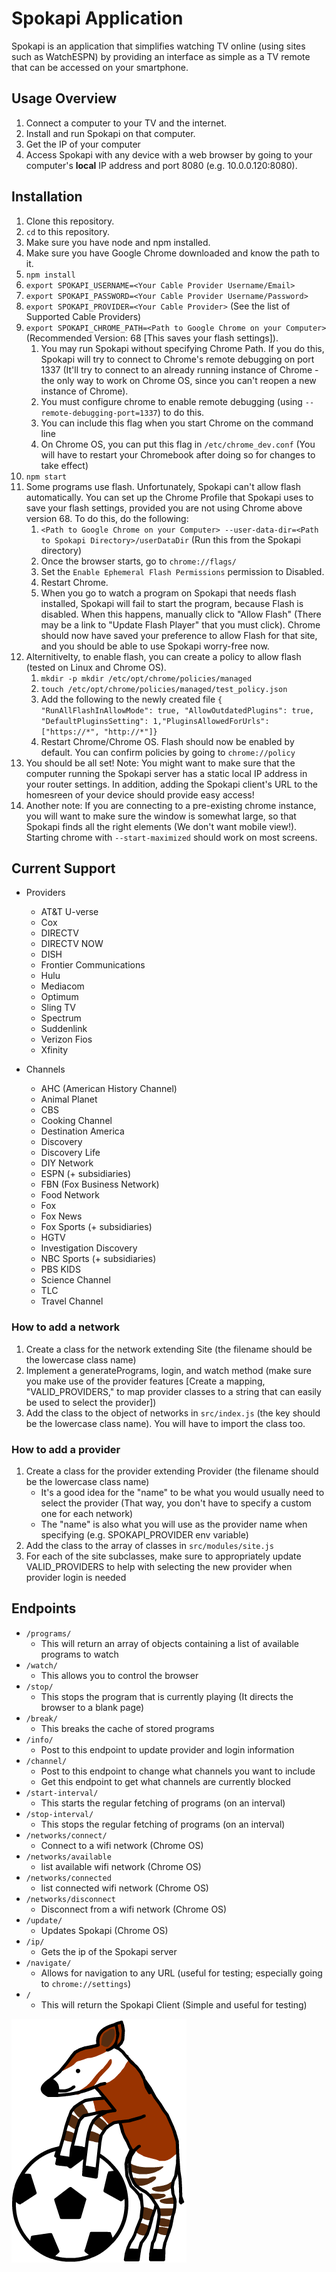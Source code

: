 # Spokapi Application

Spokapi is an application that simplifies watching TV online (using sites such as WatchESPN) by providing an interface as simple as a TV remote that can be accessed on your smartphone.

## Usage Overview
1. Connect a computer to your TV and the internet.
2. Install and run Spokapi on that computer.
3. Get the IP of your computer
4. Access Spokapi with any device with a web browser by going to your computer's **local** IP address and port 8080 (e.g. 10.0.0.120:8080).

## Installation
1. Clone this repository.
2. `cd` to this repository.
3. Make sure you have node and npm installed.
4. Make sure you have Google Chrome downloaded and know the path to it.
5. `npm install`
7. `export SPOKAPI_USERNAME=<Your Cable Provider Username/Email>`
8. `export SPOKAPI_PASSWORD=<Your Cable Provider Username/Password>`
9. `export SPOKAPI_PROVIDER=<Your Cable Provider>` (See the list of Supported Cable Providers)
11. `export SPOKAPI_CHROME_PATH=<Path to Google Chrome on your Computer>` (Recommended Version: 68 [This saves your flash settings]).
    1. You may run Spokapi without specifying Chrome Path. If you do this, Spokapi will try to connect to Chrome's remote debugging on port 1337 (It'll try to connect to an already running instance of Chrome - the only way to work on Chrome OS, since you can't reopen a new instance of Chrome).
    2. You must configure chrome to enable remote debugging (using `--remote-debugging-port=1337`) to do this.
    3. You can include this flag when you start Chrome on the command line
    4. On Chrome OS, you can put this flag in `/etc/chrome_dev.conf` (You will have to restart your Chromebook after doing so for changes to take effect)
12. `npm start`
13. Some programs use flash. Unfortunately, Spokapi can't allow flash automatically. You can set up the Chrome Profile that Spokapi uses to save your flash settings, provided you are not using Chrome above version 68. To do this, do the following:
    1. `<Path to Google Chrome on your Computer> --user-data-dir=<Path to Spokapi Directory>/userDataDir` (Run this from the Spokapi directory)
    2. Once the browser starts, go to `chrome://flags/`
    3. Set the `Enable Ephemeral Flash Permissions` permission to Disabled.
    4. Restart Chrome.
    5. When you go to watch a program on Spokapi that needs flash installed, Spokapi will fail to start the program, because Flash is disabled. When this happens, manually click to "Allow Flash" (There may be a link to "Update Flash Player" that you must click). Chrome should now have saved your preference to allow Flash for that site, and you should be able to use Spokapi worry-free now.
14. Alternitivelty, to enable flash, you can create a policy to allow flash (tested on Linux and Chrome OS).
    1. `mkdir -p mkdir /etc/opt/chrome/policies/managed`
    2. `touch /etc/opt/chrome/policies/managed/test_policy.json`
    3. Add the following to the newly created file `{ "RunAllFlashInAllowMode": true, "AllowOutdatedPlugins": true, "DefaultPluginsSetting": 1,"PluginsAllowedForUrls": ["https://*", "http://*"]}`
    4. Restart Chrome/Chrome OS. Flash should now be enabled by default. You can confirm policies by going to `chrome://policy`
15. You should be all set! Note: You might want to make sure that the computer running the Spokapi server has a static local IP address in your router settings. In addition, adding the Spokapi client's URL to the homesreen of your device should provide easy access!
16. Another note: If you are connecting to a pre-existing chrome instance, you will want to make sure the window is somewhat large, so that Spokapi finds all the right elements (We don't want mobile view!). Starting chrome with `--start-maximized` should work on most screens.

## Current Support
- Providers
    - AT&T U-verse
    - Cox
    - DIRECTV
    - DIRECTV NOW
    - DISH
    - Frontier Communications
    - Hulu
    - Mediacom
    - Optimum
    - Sling TV
    - Spectrum
    - Suddenlink
    - Verizon Fios
    - Xfinity
    
- Channels
    - AHC (American History Channel)
    - Animal Planet
    - CBS
    - Cooking Channel
    - Destination America
    - Discovery
    - Discovery Life
    - DIY Network
    - ESPN (+ subsidiaries)
    - FBN (Fox Business Network)
    - Food Network
    - Fox
    - Fox News
    - Fox Sports (+ subsidiaries)
    - HGTV
    - Investigation Discovery
    - NBC Sports (+ subsidiaries)
    - PBS KIDS
    - Science Channel
    - TLC
    - Travel Channel

### How to add a network

1. Create a class for the network extending Site (the filename should be the lowercase class name)
2. Implement a generatePrograms, login, and watch method (make sure you make use of the provider features [Create a mapping, "VALID_PROVIDERS," to map provider classes to a string that can easily be used to select the provider])
3. Add the class to the object of networks in `src/index.js` (the key should be the lowercase class name). You will have to import the class too.

### How to add a provider

1. Create a class for the provider extending Provider (the filename should be the lowercase class name)
    - It's a good idea for the "name" to be what you would usually need to select the provider (That way, you don't have to specify a custom one for each network)
    - The "name" is also what you will use as the provider name when specifying (e.g. SPOKAPI_PROVIDER env variable)
2. Add the class to the array of classes in `src/modules/site.js`
3. For each of the site subclasses, make sure to appropriately update VALID_PROVIDERS to help with selecting the new provider when provider login is needed

## Endpoints
- `/programs/`
    - This will return an array of objects containing a list of available programs to watch
- `/watch/`
    - This allows you to control the browser
- `/stop/`
    - This stops the program that is currently playing (It directs the browser to a blank page)
- `/break/`
    - This breaks the cache of stored programs
- `/info/`
    - Post to this endpoint to update provider and login information
- `/channel/`
    - Post to this endpoint to change what channels you want to include
    - Get this endpoint to get what channels are currently blocked
- `/start-interval/`
    - This starts the regular fetching of programs (on an interval)
- `/stop-interval/`
    - This stops the regular fetching of programs (on an interval)
- `/networks/connect/`
    - Connect to a wifi network (Chrome OS)
- `/networks/available`
    - list available wifi network (Chrome OS)
- `/networks/connected`
    - list connected wifi network (Chrome OS)
- `/networks/disconnect`
    - Disconnect from a wifi network (Chrome OS)
- `/update/`
    - Updates Spokapi (Chrome OS)
- `/ip/`
    - Gets the ip of the Spokapi server
- `/navigate/`
    - Allows for navigation to any URL (useful for testing; especially going to `chrome://settings`)
- `/`
    - This will return the Spokapi Client (Simple and useful for testing)

![Spokapi Logo](public/spokapi.png)
